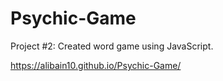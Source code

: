 # Psychic-Game
Project #2: Created word game using JavaScript.

https://alibain10.github.io/Psychic-Game/
